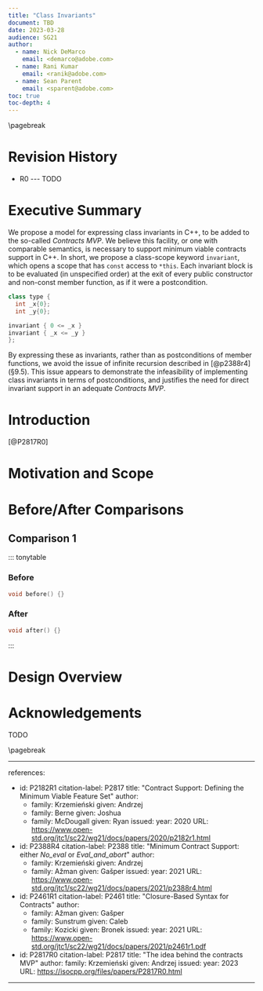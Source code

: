 ```yaml
---
title: "Class Invariants"
document: TBD
date: 2023-03-28
audience: SG21
author:
  - name: Nick DeMarco
    email: <demarco@adobe.com>
  - name: Rani Kumar
    email: <ranik@adobe.com>
  - name: Sean Parent
    email: <sparent@adobe.com>
toc: true
toc-depth: 4
---
```


\pagebreak

# Revision History

  - R0 --- TODO

# Executive Summary

We propose a model for expressing class invariants in C++, to be added to the so-called _Contracts MVP_. We believe this facility, or one with comparable semantics, is necessary to support minimum viable contracts support in C++. In short, we propose a class-scope keyword `invariant`, which opens a scope that has `const` access to `*this`. Each invariant block is to be evaluated (in unspecified order) at the exit of every public constructor and non-const member function, as if it were a postcondition.

```cpp
class type {
  int _x{0};
  int _y{0};

invariant { 0 <= _x }
invariant { _x <= _y }
};
```

By expressing these as invariants, rather than as postconditions of member functions, we avoid the issue of infinite recursion described in [@p2388r4] (§9.5). This issue appears to demonstrate the infeasibility of implementing class invariants in terms of postconditions, and justifies the need for direct invariant support in an adequate _Contracts MVP_.

# Introduction

[@P2817R0]

# Motivation and Scope

# Before/After Comparisons

## Comparison 1

::: tonytable

### Before
```cpp
void before() {}
```

### After
```cpp
void after() {}
```

:::

# Design Overview

# Acknowledgements

TODO

\pagebreak

---
references:
  - id: P2182R1
    citation-label: P2817
    title: "Contract Support: Defining the Minimum Viable Feature Set"
    author:
      - family: Krzemieński
        given: Andrzej
      - family: Berne
        given: Joshua
      - family: McDougall
        given: Ryan
    issued:
      year: 2020
    URL: https://www.open-std.org/jtc1/sc22/wg21/docs/papers/2020/p2182r1.html
  - id: P2388R4
    citation-label: P2388
    title: "Minimum Contract Support: either _No\_eval_ or _Eval\_and\_abort_"
    author:
      - family: Krzemieński
        given: Andrzej
      - family: Ažman
        given: Gašper
    issued:
      year: 2021
    URL: https://www.open-std.org/jtc1/sc22/wg21/docs/papers/2021/p2388r4.html
  - id: P2461R1
    citation-label: P2461
    title: "Closure-Based Syntax for Contracts"
    author:
      - family: Ažman
        given: Gašper
      - family: Sunstrum
        given: Caleb
      - family: Kozicki
        given: Bronek
    issued:
      year: 2021
    URL: https://www.open-std.org/jtc1/sc22/wg21/docs/papers/2021/p2461r1.pdf
  - id: P2817R0
    citation-label: P2817
    title: "The idea behind the contracts MVP"
    author:
      family: Krzemieński
      given: Andrzej
    issued:
      year: 2023
    URL: https://isocpp.org/files/papers/P2817R0.html
---
